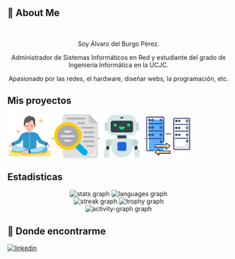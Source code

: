 ## 🚀 About Me

<br clear="both">
<p align="center">Soy Álvaro del Burgo Pérez.
<br clear="both">
<p align="center">Administrador de Sistemas Informáticos en Red y estudiante del grado de Ingeniería Informática en la UCJC. 
 <br clear="both">
<p align="center">Apasionado por las redes, el hardware, diseñar webs, la programación, etc.
<br clear="both">


## Mis proyectos


  <a href='https://github.com/alvarodelburgoperez/SALA-MEDITACION' target='_blank'>
   <img width='20%' src='images/meditacion.png' alt='sala de meditación' align="center" />
  </a>

  <a href='https://github.com/alvarodelburgoperez/Analizador-Lexico-Sintactico' target='_blank'>
   <img width='20%' src='images/analizador.png' alt='Analizador Léxico' align="center" />
  </a>

  <a href='https://github.com/alvarodelburgoperez/Bot-Telegram' target='_blank'>
   <img width='20%' src='images/robot.png' alt='Bot Telegram' align="center" />
  </a>

  <a href='https://github.com/alvarodelburgoperez/Proxy_Inverso' target='_blank'>
   <img width='20%' src='images/proxy.png' alt='Bot Telegram' align="center" />
  </a>

  


## Estadisticas

<div align="center">
  <img src="https://github-readme-stats.vercel.app/api?username=alvarodelburgoperez&theme=vue-dark&show_icons=true&hide_border=true&count_private=tru" height="155" alt="stats graph"  />
  <img src="https://github-readme-stats.vercel.app/api/top-langs?username=alvarodelburgoperez&locale=en&hide_title=false&layout=compact&card_width=320&langs_count=6&theme=vue-dark&hide_border=true&order=2" height="155" alt="languages graph"  />
</div>

<div align="center">
  <img src="https://streak-stats.demolab.com?user=alvarodelburgoperez&locale=en&mode=daily&theme=vue-dark&hide_border=true&border_radius=5&date_format=j%20M%5B%20Y%5D&order=3" height="158" alt="streak graph"  />
  <img src="https://github-profile-trophy.vercel.app?username=alvarodelburgoperez&theme=tokyonight&column=4&row=2&margin-w=9&margin-h=4&no-bg=false&no-frame=false&order=4" height="158" alt="trophy graph"  />
</div>

<div align="center">
  <img src="https://github-readme-activity-graph.vercel.app/graph?username=alvarodelburgoperez&radius=16&theme=vue&area=false&order=5&hide_border=true&hide_title=false" height="283" alt="activity-graph graph"  />
</div>


## 🔗 Donde encontrarme
[![linkedin](https://img.shields.io/badge/linkedin-0A66C2?style=for-the-badge&logo=linkedin&logoColor=white)](https://www.linkedin.com/in/%C3%A1lvaro-del-burgo-p%C3%A9rez/)





